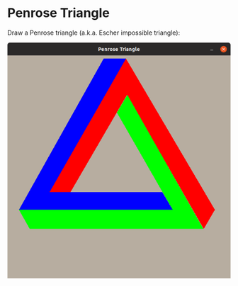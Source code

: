 # Penrose Triangle

Draw a Penrose triangle (a.k.a. Escher impossible triangle):

![screenshot of window with the triangle](https://github.com/SemanticDevice/penrose_triangle/blob/master/screenshot.png)
